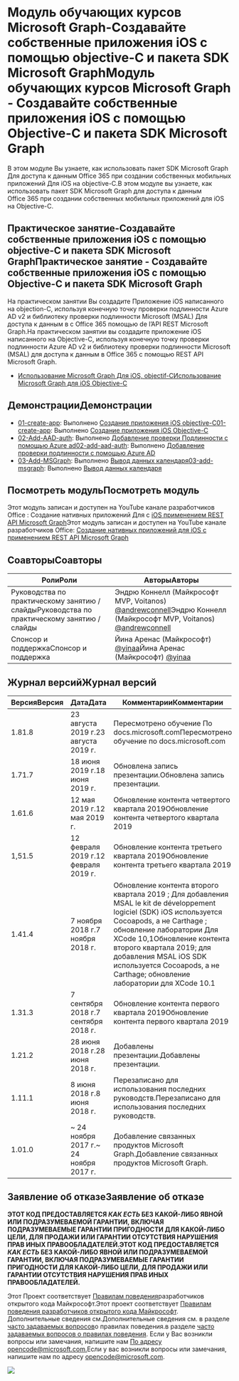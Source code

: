 # <a name="---microsoft-graph------ios---objective-c---sdk-microsoft-graph"></a><span data-ttu-id="1fc7d-101">Модуль обучающих курсов Microsoft Graph-Создавайте собственные приложения iOS с помощью objective-C и пакета SDK Microsoft Graph</span><span class="sxs-lookup"><span data-stu-id="1fc7d-101">Модуль обучающих курсов Microsoft Graph - Создавайте собственные приложения iOS с помощью Objective-C и пакета SDK Microsoft Graph</span></span>

<span data-ttu-id="1fc7d-102">В этом модуле Вы узнаете, как использовать пакет SDK Microsoft Graph Для доступа к данным Office 365 при создании собственных мобильных приложений Для iOS на objective-C.</span><span class="sxs-lookup"><span data-stu-id="1fc7d-102">В этом модуле вы узнаете, как использовать пакет SDK Microsoft Graph для доступа к данным Office 365 при создании собственных мобильных приложений для iOS на Objective-C.</span></span>

## <a name="-------ios---objective-c---sdk-microsoft-graph"></a><span data-ttu-id="1fc7d-103">Практическое занятие-Создавайте собственные приложения iOS с помощью objective-C и пакета SDK Microsoft Graph</span><span class="sxs-lookup"><span data-stu-id="1fc7d-103">Практическое занятие - Создавайте собственные приложения iOS с помощью Objective-C и пакета SDK Microsoft Graph</span></span>

<span data-ttu-id="1fc7d-104">На практическом занятии Вы создадите Приложение iOS написанного на objection-C, используя конечную точку проверки подлинности Azure AD v2 и библиотеку проверки подлинности Microsoft (MSAL) Для доступа к данным в с Office 365 помощью de l’API REST Microsoft Graph.</span><span class="sxs-lookup"><span data-stu-id="1fc7d-104">На практическом занятии вы создадите приложение iOS написанного на Objective-C, используя конечную точку проверки подлинности Azure AD v2 и библиотеку проверки подлинности Microsoft (MSAL) для доступа к данным в Office 365 с помощью REST API Microsoft Graph.</span></span>

- [<span data-ttu-id="1fc7d-105">Использование Microsoft Graph Для iOS, objectif-C</span><span class="sxs-lookup"><span data-stu-id="1fc7d-105">Использование Microsoft Graph для iOS Objective-C</span></span>](https://docs.microsoft.com/graph/tutorials/ios-objectivec)

## <a name=""></a><span data-ttu-id="1fc7d-106">Демонстрации</span><span class="sxs-lookup"><span data-stu-id="1fc7d-106">Демонстрации</span></span>

- <span data-ttu-id="1fc7d-107">[01-create-app](demos/01-create-app): Выполнено [Создание приложения iOS objective-C](https://docs.microsoft.com/graph/tutorials/ios-objectivec?tutorial-step=1)</span><span class="sxs-lookup"><span data-stu-id="1fc7d-107">[01-create-app](demos/01-create-app): Выполнено [Создание приложения iOS Objective-C](https://docs.microsoft.com/graph/tutorials/ios-objectivec?tutorial-step=1)</span></span>
- <span data-ttu-id="1fc7d-108">[02-Add-AAD-auth](demos/02-add-aad-auth): Выполнено [Добавление проверки Подлинности с помощью Azure ad](https://docs.microsoft.com/graph/tutorials/ios-objectivec?tutorial-step=3)</span><span class="sxs-lookup"><span data-stu-id="1fc7d-108">[02-add-aad-auth](demos/02-add-aad-auth): Выполнено [Добавление проверки подлинности с помощью Azure AD](https://docs.microsoft.com/graph/tutorials/ios-objectivec?tutorial-step=3)</span></span>
- <span data-ttu-id="1fc7d-109">[03-Add-MSGraph](demos/03-add-msgraph): Выполнено [Вывод данных календаря](https://docs.microsoft.com/graph/tutorials/ios-objectivec?tutorial-step=4)</span><span class="sxs-lookup"><span data-stu-id="1fc7d-109">[03-add-msgraph](demos/03-add-msgraph): Выполнено [Вывод данных календаря](https://docs.microsoft.com/graph/tutorials/ios-objectivec?tutorial-step=4)</span></span>

## <a name="-"></a><span data-ttu-id="1fc7d-110">Посмотреть модуль</span><span class="sxs-lookup"><span data-stu-id="1fc7d-110">Посмотреть модуль</span></span>

<span data-ttu-id="1fc7d-111">Этот модуль записан и доступен на YouTube канале разработчиков Office : Создание нативных приложений Для с [iOS применением REST API Microsoft Graph](https://youtu.be/Gg8Qy1Dqyzw)</span><span class="sxs-lookup"><span data-stu-id="1fc7d-111">Этот модуль записан и доступен на YouTube канале разработчиков Office: [Создание нативных приложений для iOS с применением REST API Microsoft Graph](https://youtu.be/Gg8Qy1Dqyzw)</span></span>

## <a name=""></a><span data-ttu-id="1fc7d-112">Соавторы</span><span class="sxs-lookup"><span data-stu-id="1fc7d-112">Соавторы</span></span>

| <span data-ttu-id="1fc7d-113">Роли</span><span class="sxs-lookup"><span data-stu-id="1fc7d-113">Роли</span></span> | <span data-ttu-id="1fc7d-114">Авторы</span><span class="sxs-lookup"><span data-stu-id="1fc7d-114">Авторы</span></span> |
| -------------------- | ------------------------------------------------------------------------------------- |
| <span data-ttu-id="1fc7d-115">Руководства по практическому занятию / слайды</span><span class="sxs-lookup"><span data-stu-id="1fc7d-115">Руководства по практическому занятию / слайды</span></span> | <span data-ttu-id="1fc7d-116">Эндрю Коннелл (Майкрософт MVP, Voitanos) [@andrewconnell](//github.com/andrewconnell)</span><span class="sxs-lookup"><span data-stu-id="1fc7d-116">Эндрю Коннелл (Майкрософт MVP, Voitanos) [@andrewconnell](//github.com/andrewconnell)</span></span> |
| <span data-ttu-id="1fc7d-117">Спонсор и поддержка</span><span class="sxs-lookup"><span data-stu-id="1fc7d-117">Спонсор и поддержка</span></span> | <span data-ttu-id="1fc7d-118">Йина Аренас (Майкрософт) [@yinaa](//github.com/yinaa)</span><span class="sxs-lookup"><span data-stu-id="1fc7d-118">Йина Аренас (Майкрософт) [@yinaa](//github.com/yinaa)</span></span> |

## <a name="-"></a><span data-ttu-id="1fc7d-119">Журнал версий</span><span class="sxs-lookup"><span data-stu-id="1fc7d-119">Журнал версий</span></span>

| <span data-ttu-id="1fc7d-120">Версия</span><span class="sxs-lookup"><span data-stu-id="1fc7d-120">Версия</span></span> | <span data-ttu-id="1fc7d-121">Дата</span><span class="sxs-lookup"><span data-stu-id="1fc7d-121">Дата</span></span> | <span data-ttu-id="1fc7d-122">Комментарии</span><span class="sxs-lookup"><span data-stu-id="1fc7d-122">Комментарии</span></span> |
| ------- | ------------------ | ------------------------------------------------------------------------------------------------------------------------------------ |
| <span data-ttu-id="1fc7d-123">1.8</span><span class="sxs-lookup"><span data-stu-id="1fc7d-123">1.8</span></span> | <span data-ttu-id="1fc7d-124">23 августа 2019 г.</span><span class="sxs-lookup"><span data-stu-id="1fc7d-124">23 августа 2019 г.</span></span> | <span data-ttu-id="1fc7d-125">Пересмотрено обучение По docs.microsoft.com</span><span class="sxs-lookup"><span data-stu-id="1fc7d-125">Пересмотрено обучение по docs.microsoft.com</span></span> |
| <span data-ttu-id="1fc7d-126">1.7</span><span class="sxs-lookup"><span data-stu-id="1fc7d-126">1.7</span></span> | <span data-ttu-id="1fc7d-127">18 июня 2019 г.</span><span class="sxs-lookup"><span data-stu-id="1fc7d-127">18 июня 2019 г.</span></span> | <span data-ttu-id="1fc7d-128">Обновлена запись презентации.</span><span class="sxs-lookup"><span data-stu-id="1fc7d-128">Обновлена запись презентации.</span></span> |
| <span data-ttu-id="1fc7d-129">1.6</span><span class="sxs-lookup"><span data-stu-id="1fc7d-129">1.6</span></span> | <span data-ttu-id="1fc7d-130">12 мая 2019 г.</span><span class="sxs-lookup"><span data-stu-id="1fc7d-130">12 мая 2019 г.</span></span> | <span data-ttu-id="1fc7d-131">Обновление контента четвертого квартала 2019</span><span class="sxs-lookup"><span data-stu-id="1fc7d-131">Обновление контента четвертого квартала 2019</span></span> |
| <span data-ttu-id="1fc7d-132">1,5</span><span class="sxs-lookup"><span data-stu-id="1fc7d-132">1.5</span></span> | <span data-ttu-id="1fc7d-133">12 февраля 2019 г.</span><span class="sxs-lookup"><span data-stu-id="1fc7d-133">12 февраля 2019 г.</span></span> | <span data-ttu-id="1fc7d-134">Обновление контента третьего квартала 2019</span><span class="sxs-lookup"><span data-stu-id="1fc7d-134">Обновление контента третьего квартала 2019</span></span> |
| <span data-ttu-id="1fc7d-135">1.4</span><span class="sxs-lookup"><span data-stu-id="1fc7d-135">1.4</span></span> | <span data-ttu-id="1fc7d-136">7 ноября 2018 г.</span><span class="sxs-lookup"><span data-stu-id="1fc7d-136">7 ноября 2018 г.</span></span> | <span data-ttu-id="1fc7d-137">Обновление контента второго квартала 2019 ; Для добавления MSAL le kit de développement logiciel (SDK) iOS используется Cocoapods, а не Carthage ; обновление лаборатории Для XCode 10,1</span><span class="sxs-lookup"><span data-stu-id="1fc7d-137">Обновление контента второго квартала 2019; для добавления MSAL iOS SDK используется Cocoapods, а не Carthage; обновление лаборатории для XCode 10.1</span></span> |
| <span data-ttu-id="1fc7d-138">1.3</span><span class="sxs-lookup"><span data-stu-id="1fc7d-138">1.3</span></span> | <span data-ttu-id="1fc7d-139">7 сентября 2018 г.</span><span class="sxs-lookup"><span data-stu-id="1fc7d-139">7 сентября 2018 г.</span></span> | <span data-ttu-id="1fc7d-140">Обновление контента первого квартала 2019</span><span class="sxs-lookup"><span data-stu-id="1fc7d-140">Обновление контента первого квартала 2019</span></span> |
| <span data-ttu-id="1fc7d-141">1.2</span><span class="sxs-lookup"><span data-stu-id="1fc7d-141">1.2</span></span> | <span data-ttu-id="1fc7d-142">28 июня 2018 г.</span><span class="sxs-lookup"><span data-stu-id="1fc7d-142">28 июня 2018 г.</span></span> | <span data-ttu-id="1fc7d-143">Добавлены презентации.</span><span class="sxs-lookup"><span data-stu-id="1fc7d-143">Добавлены презентации.</span></span> |
| <span data-ttu-id="1fc7d-144">1.1</span><span class="sxs-lookup"><span data-stu-id="1fc7d-144">1.1</span></span> | <span data-ttu-id="1fc7d-145">8 июня 2018 г.</span><span class="sxs-lookup"><span data-stu-id="1fc7d-145">8 июня 2018 г.</span></span> | <span data-ttu-id="1fc7d-146">Перезаписано для использования последних руководств.</span><span class="sxs-lookup"><span data-stu-id="1fc7d-146">Перезаписано для использования последних руководств.</span></span> |
| <span data-ttu-id="1fc7d-147">1.0</span><span class="sxs-lookup"><span data-stu-id="1fc7d-147">1.0</span></span> | <span data-ttu-id="1fc7d-148">~ 24 ноября 2017 г.</span><span class="sxs-lookup"><span data-stu-id="1fc7d-148">~ 24 ноября 2017 г.</span></span> | <span data-ttu-id="1fc7d-149">Добавление связанных продуктов Microsoft Graph.</span><span class="sxs-lookup"><span data-stu-id="1fc7d-149">Добавление связанных продуктов Microsoft Graph.</span></span> |

## <a name="--"></a><span data-ttu-id="1fc7d-150">Заявление об отказе</span><span class="sxs-lookup"><span data-stu-id="1fc7d-150">Заявление об отказе</span></span>

<span data-ttu-id="1fc7d-151">**ЭТОТ КОД ПРЕДОСТАВЛЯЕТСЯ _КАК ЕСТЬ_ БЕЗ КАКОЙ-ЛИБО ЯВНОЙ ИЛИ ПОДРАЗУМЕВАЕМОЙ ГАРАНТИИ, ВКЛЮЧАЯ ПОДРАЗУМЕВАЕМЫЕ ГАРАНТИИ ПРИГОДНОСТИ ДЛЯ КАКОЙ-ЛИБО ЦЕЛИ, ДЛЯ ПРОДАЖИ ИЛИ ГАРАНТИИ ОТСУТСТВИЯ НАРУШЕНИЯ ПРАВ ИНЫХ ПРАВООБЛАДАТЕЛЕЙ.**</span><span class="sxs-lookup"><span data-stu-id="1fc7d-151">**ЭТОТ КОД ПРЕДОСТАВЛЯЕТСЯ _КАК ЕСТЬ_ БЕЗ КАКОЙ-ЛИБО ЯВНОЙ ИЛИ ПОДРАЗУМЕВАЕМОЙ ГАРАНТИИ, ВКЛЮЧАЯ ПОДРАЗУМЕВАЕМЫЕ ГАРАНТИИ ПРИГОДНОСТИ ДЛЯ КАКОЙ-ЛИБО ЦЕЛИ, ДЛЯ ПРОДАЖИ ИЛИ ГАРАНТИИ ОТСУТСТВИЯ НАРУШЕНИЯ ПРАВ ИНЫХ ПРАВООБЛАДАТЕЛЕЙ.**</span></span>

<span data-ttu-id="1fc7d-152">Этот Проект соответствует [Правилам поведения](https://opensource.microsoft.com/codeofconduct/)разработчиков открытого кода Майкрософт.</span><span class="sxs-lookup"><span data-stu-id="1fc7d-152">Этот проект соответствует [Правилам поведения разработчиков открытого кода Майкрософт](https://opensource.microsoft.com/codeofconduct/).</span></span> <span data-ttu-id="1fc7d-153">Дополнительные сведения см.</span><span class="sxs-lookup"><span data-stu-id="1fc7d-153">Дополнительные сведения см.</span></span> <span data-ttu-id="1fc7d-154">в разделе [часто задаваемых вопросов](https://opensource.microsoft.com/codeofconduct/faq/)о правилах поведения.</span><span class="sxs-lookup"><span data-stu-id="1fc7d-154">в разделе [часто задаваемых вопросов о правилах поведения](https://opensource.microsoft.com/codeofconduct/faq/).</span></span> <span data-ttu-id="1fc7d-155">Если у Вас возникли вопросы или замечания, напишите нам [По адресу opencode@microsoft.com.](mailto:opencode@microsoft.com)</span><span class="sxs-lookup"><span data-stu-id="1fc7d-155">Если у вас возникли вопросы или замечания, напишите нам по адресу [opencode@microsoft.com](mailto:opencode@microsoft.com).</span></span>

<img src="https://telemetry.sharepointpnp.com/msgraph-training-ios-objectivec" />
